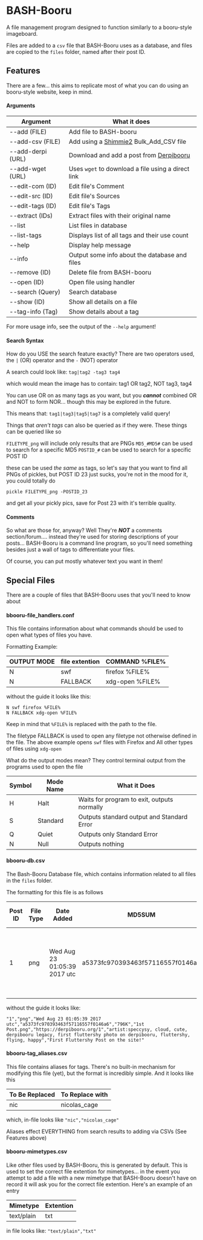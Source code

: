 # BASH-Booru
A file management program designed to function similarly to a booru-style imageboard.

Files are added to a `csv` file that BASH-Booru uses as a database, and files are copied to the `files` folder, named after their post ID.

## Features
There are a few... this aims to replicate most of what you can do using an booru-style website, keep in mind.

#### Arguments

| Argument | What it does |
| --- | ---- |
| --add (FILE) | Add file to BASH-booru |
| --add-csv (FILE) | Add using a [Shimmie2](https://github.com/shish/shimmie2) Bulk_Add_CSV file |
| --add-derpi (URL) | Download and add a post from [Derpibooru](https://derpibooru.org) |
| --add-wget (URL) | Uses `wget` to download a file using a direct link |
| --edit-com (ID) | Edit file's Comment |
| --edit-src (ID) | Edit file's Sources |
| --edit-tags (ID) | Edit file's Tags |
| --extract (IDs) | Extract files with their original name |
| --list | List files in database |
| --list-tags | Displays list of all tags and their use count |
| --help | Display help message |
| --info | Output some info about the database and files |
| --remove (ID) | Delete file from BASH-booru |
| --open (ID) | Open file using handler |
| --search (Query) | Search database |
| --show (ID) | Show all details on a file |
| --tag-info (Tag) | Show details about a tag |

For more usage info, see the output of the `--help` argument!

#### Search Syntax
How do you USE the search feature exactly?
There are two operators used, the `|` (OR) operator and the `-` (NOT) operator

A search could look like: `tag|tag2 -tag3 tag4`

which would mean the image has to contain: tag1 OR tag2, NOT tag3, tag4

You can use OR on as many tags as you want, but you ***cannot*** combined OR and NOT to form NOR... though this may be explored in the future.

This means that: `tag1|tag3|tag5|tag7` is a completely valid query!

Things that *aren't tags* can also be queried as if they were.
These things can be queried like so

`FILETYPE_png` will include only results that are PNGs
`MD5_#MD5#` can be used to search for a specific MD5
`POSTID_#` can be used to search for a specific POST ID

these can be used *the same* as tags, so let's say that you want to find all PNGs of pickles, but POST ID 23 just sucks, you're not in the mood for it, you could totally do

`pickle FILETYPE_png -POSTID_23`

and get all your pickly pics, save for Post 23 with it's terrible quality.

#### Comments
So what are those for, anyway? Well They're ***NOT*** a comments section/forum.... instead they're used for storing descriptions of your posts... BASH-Booru is a command line program, so you'll need something besides just a wall of tags to differentiate your files.

Of course, you can put mostly whatever text you want in them!

## Special Files
There are a couple of files that BASH-Booru uses that you'll need to know about

#### bbooru-file_handlers.conf
This file contains information about what commands should be used to open what types
of files you have.

Formatting Example:

| OUTPUT MODE | file extention | COMMAND %FILE% |
| --- | --- | --- |
| N | swf | firefox %FILE% |
| N | FALLBACK | xdg-open %FILE% |

without the guide it looks like this:

```
N swf firefox %FILE%
N FALLBACK xdg-open %FILE%
```

Keep in mind that `%FILE%` is replaced with the path to the file.

The filetype FALLBACK is used to open any filetype not otherwise defined in the file.
The above example opens `swf` files with Firefox and All other types of files using `xdg-open`

What do the output modes mean? They control terminal output from the programs used to open the file

| Symbol | Mode Name | What it Does |
| --- | --- | --- |
| H | Halt | Waits for program to exit, outputs normally |
| S | Standard | Outputs standard output and Standard Error |
| Q | Quiet | Outputs only Standard Error |
| N | Null | Outputs nothing |

#### bbooru-db.csv
The Bash-Booru Database file, which contains information related to all files in the `files` folder.

The formatting for this file is as follows

| Post ID | File Type | Date Added | MD5SUM | File Size | Original File Name | Source URLs | Tags | Comment |
| --- | --- | --- | --- | --- | --- | --- | --- | --- |
| 1 | png | Wed Aug 23 01:05:39 2017 utc | a5373fc970393463f57116557f0146a6 | 796K | 1st Post.png  | https://derpibooru.org/1 | artist:speccysy, cloud, cute, derpibooru legacy, first fluttershy photo on derpibooru, fluttershy, flying, happy | First Fluttershy Post on the site! |

without the guide it looks like:

```"1","png","Wed Aug 23 01:05:39 2017 utc","a5373fc970393463f57116557f0146a6","796K","1st Post.png","https://derpibooru.org/1","artist:speccysy, cloud, cute, derpibooru legacy, first fluttershy photo on derpibooru, fluttershy, flying, happy","First Fluttershy Post on the site!"```

#### bbooru-tag_aliases.csv
This file contains aliases for tags. There's no built-in mechanism for modifying this file (yet), but the format is incredibly simple. And it looks like this

| To Be Replaced | To Replace with |
| --- | --- |
| nic | nicolas_cage |

which, in-file looks like `"nic","nicolas_cage"`

Aliases effect EVERYTHING from search results to adding via CSVs (See Features above)

#### bbooru-mimetypes.csv
Like other files used by BASH-Booru, this is generated by default. This is used to set the correct file extention for mimetypes... in the event you attempt to add a file with a new mimetype that BASH-Booru doesn't have on record it will ask you for the correct file extention.
Here's an example of an entry


| Mimetype | Extention |
| --- | --- |
| text/plain | txt |

in file looks like: `"text/plain","txt"`
